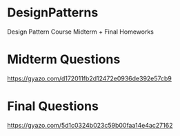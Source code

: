 # DesignPatterns
Design Pattern Course Midterm + Final Homeworks

# Midterm Questions

https://gyazo.com/d172011fb2d12472e0936de392e57cb9

# Final Questions

https://gyazo.com/5d1c0324b023c59b00faa14e4ac27162


